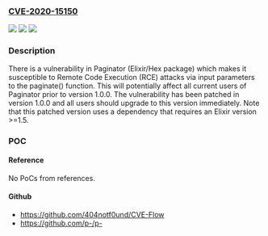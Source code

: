 ### [CVE-2020-15150](https://cve.mitre.org/cgi-bin/cvename.cgi?name=CVE-2020-15150)
![](https://img.shields.io/static/v1?label=Product&message=paginator&color=blue)
![](https://img.shields.io/static/v1?label=Version&message=n%2Fa&color=blue)
![](https://img.shields.io/static/v1?label=Vulnerability&message=%7B%22CWE-94%22%3A%22Improper%20Control%20of%20Generation%20of%20Code%20('Code%20Injection')%22%7D&color=brighgreen)

### Description

There is a vulnerability in Paginator (Elixir/Hex package) which makes it susceptible to Remote Code Execution (RCE) attacks via input parameters to the paginate() function. This will potentially affect all current users of Paginator prior to version 1.0.0. The vulnerability has been patched in version 1.0.0 and all users should upgrade to this version immediately. Note that this patched version uses a dependency that requires an Elixir version >=1.5.

### POC

#### Reference
No PoCs from references.

#### Github
- https://github.com/404notf0und/CVE-Flow
- https://github.com/p-/p-

